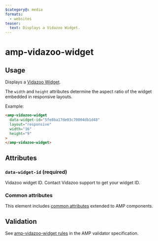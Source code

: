 ```yaml
---
$category@: media
formats:
  - websites
teaser:
  text: Displays a Vidazoo Widget.
---
```


<!--
Copyright 2020 The AMP HTML Authors. All Rights Reserved.

Licensed under the Apache License, Version 2.0 (the "License");
you may not use this file except in compliance with the License.
You may obtain a copy of the License at

      http://www.apache.org/licenses/LICENSE-2.0

Unless required by applicable law or agreed to in writing, software
distributed under the License is distributed on an "AS-IS" BASIS,
WITHOUT WARRANTIES OR CONDITIONS OF ANY KIND, either express or implied.
See the License for the specific language governing permissions and
limitations under the License.
-->

# amp-vidazoo-widget

## Usage

Displays a [Vidazoo Widget](https://www.vidazoo.com/).

The `width` and `height` attributes determine the aspect ratio of the widget embedded in responsive layouts.

Example:

```html
<amp-vidazoo-widget
  data-widget-id="5fe8ba17de03c70004db1d48"
  layout="responsive"
  width="16"
  height="9"
>
</amp-vidazoo-widget>
```

## Attributes

### `data-widget-id` (required)

Vidazoo widget ID. Contact Vidazoo support to get your widget ID.

### Common attributes

This element includes [common attributes](https://amp.dev/documentation/guides-and-tutorials/learn/common_attributes)
extended to AMP components.

## Validation

See [amp-vidazoo-widget rules](validator-amp-vidazoo-widget.protoascii) in the AMP validator specification.
